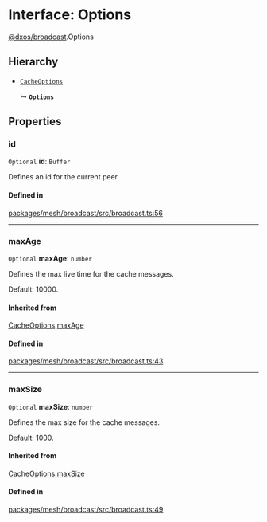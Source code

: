 # Interface: Options

[@dxos/broadcast](../modules/dxos_broadcast.md).Options

## Hierarchy

- [`CacheOptions`](dxos_broadcast.CacheOptions.md)

  ↳ **`Options`**

## Properties

### id

 `Optional` **id**: `Buffer`

Defines an id for the current peer.

#### Defined in

[packages/mesh/broadcast/src/broadcast.ts:56](https://github.com/dxos/dxos/blob/main/packages/mesh/broadcast/src/broadcast.ts#L56)

___

### maxAge

 `Optional` **maxAge**: `number`

Defines the max live time for the cache messages.

Default: 10000.

#### Inherited from

[CacheOptions](dxos_broadcast.CacheOptions.md).[maxAge](dxos_broadcast.CacheOptions.md#maxage)

#### Defined in

[packages/mesh/broadcast/src/broadcast.ts:43](https://github.com/dxos/dxos/blob/main/packages/mesh/broadcast/src/broadcast.ts#L43)

___

### maxSize

 `Optional` **maxSize**: `number`

Defines the max size for the cache messages.

Default: 1000.

#### Inherited from

[CacheOptions](dxos_broadcast.CacheOptions.md).[maxSize](dxos_broadcast.CacheOptions.md#maxsize)

#### Defined in

[packages/mesh/broadcast/src/broadcast.ts:49](https://github.com/dxos/dxos/blob/main/packages/mesh/broadcast/src/broadcast.ts#L49)

